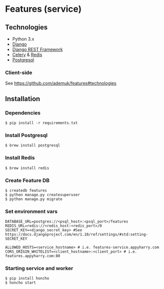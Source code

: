 # Features (service)

## Technologies
* Python 3.x
* [Django](http://www.djangoproject.com)
* [Django REST Framework](http://www.django-rest-framework.org/)
* [Celery](http://www.celeryproject.org/) & [Redis](https://redis.io/)
* [Postgresql](http://www.postgresql.com/)

### Client-side

See https://github.com/ademuk/features#technologies

## Installation

### Dependencies
```
$ pip install -r requirements.txt
```

### Install Postgresql
```
$ brew install postgresql
```

### Install Redis
```
$ brew install redis
```

### Create Feature DB
```
$ createdb features
$ python manage.py createsuperuser
$ python manage.py migrate
```

### Set environment vars
```
DATABASE_URL=postgres://<psql_host>:<psql_port>/features
REDIS_URL=redis://<redis_host:<redis_port>/0
SECRET_KEY=<django_secret_key> #See https://docs.djangoproject.com/en/1.10/ref/settings/#std:setting-SECRET_KEY

ALLOWED_HOSTS=<service_hostname> # i.e. features-service.appyharry.com
CORS_ORIGIN_WHITELIST=<client_hostname>:<client_port> # i.e. features.appyharry.com:80
```

### Starting service and worker
```
$ pip install honcho
$ honcho start
```
